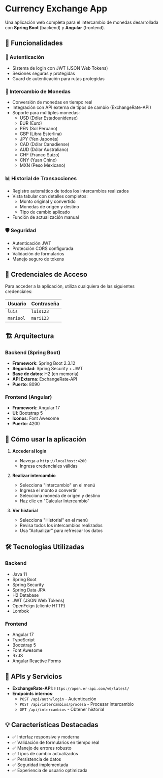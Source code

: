 # Currency Exchange App

Una aplicación web completa para el intercambio de monedas desarrollada con **Spring Boot** (backend) y **Angular** (frontend).

## 🚀 Funcionalidades

### 🔐 Autenticación
- Sistema de login con JWT (JSON Web Tokens)
- Sesiones seguras y protegidas
- Guard de autenticación para rutas protegidas

### 💱 Intercambio de Monedas
- Conversión de monedas en tiempo real
- Integración con API externa de tipos de cambio (ExchangeRate-API)
- Soporte para múltiples monedas:
  - USD (Dólar Estadounidense)
  - EUR (Euro)
  - PEN (Sol Peruano)
  - GBP (Libra Esterlina)
  - JPY (Yen Japonés)
  - CAD (Dólar Canadiense)
  - AUD (Dólar Australiano)
  - CHF (Franco Suizo)
  - CNY (Yuan Chino)
  - MXN (Peso Mexicano)

### 📊 Historial de Transacciones
- Registro automático de todos los intercambios realizados
- Vista tabular con detalles completos:
  - Monto original y convertido
  - Monedas de origen y destino
  - Tipo de cambio aplicado
- Función de actualización manual

### 🛡️ Seguridad
- Autenticación JWT
- Protección CORS configurada
- Validación de formularios
- Manejo seguro de tokens

## 🔑 Credenciales de Acceso

Para acceder a la aplicación, utiliza cualquiera de las siguientes credenciales:

| Usuario | Contraseña |
|---------|------------|
| `luis` | `luis123` |
| `marisol` | `mari123` |

## 🏗️ Arquitectura

### Backend (Spring Boot)
- **Framework**: Spring Boot 2.3.12
- **Seguridad**: Spring Security + JWT
- **Base de datos**: H2 (en memoria)
- **API Externa**: ExchangeRate-API
- **Puerto**: 8090

### Frontend (Angular)
- **Framework**: Angular 17
- **UI**: Bootstrap 5
- **Iconos**: Font Awesome
- **Puerto**: 4200

## 🚦 Cómo usar la aplicación

1. **Acceder al login**
   - Navega a `http://localhost:4200`
   - Ingresa credenciales válidas

2. **Realizar intercambio**
   - Selecciona "Intercambio" en el menú
   - Ingresa el monto a convertir
   - Selecciona moneda de origen y destino
   - Haz clic en "Calcular Intercambio"

3. **Ver historial**
   - Selecciona "Historial" en el menú
   - Revisa todos los intercambios realizados
   - Usa "Actualizar" para refrescar los datos

## 🛠️ Tecnologías Utilizadas

### Backend
- Java 11
- Spring Boot
- Spring Security
- Spring Data JPA
- H2 Database
- JWT (JSON Web Tokens)
- OpenFeign (cliente HTTP)
- Lombok

### Frontend
- Angular 17
- TypeScript
- Bootstrap 5
- Font Awesome
- RxJS
- Angular Reactive Forms

## 📡 APIs y Servicios

- **ExchangeRate-API**: `https://open.er-api.com/v6/latest/`
- **Endpoints internos**:
  - `POST /api/auth/login` - Autenticación
  - `POST /api/intercambios/procesa` - Procesar intercambio
  - `GET /api/intercambios` - Obtener historial

## 💡 Características Destacadas

- ✅ Interfaz responsive y moderna
- ✅ Validación de formularios en tiempo real
- ✅ Manejo de errores robusto
- ✅ Tipos de cambio actualizados
- ✅ Persistencia de datos
- ✅ Seguridad implementada
- ✅ Experiencia de usuario optimizada



